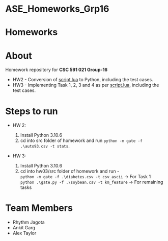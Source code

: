 # ASE_Homeworks_Grp16
# Homeworks

# About
Homework repository for **CSC 591 021 Group-16**<br/>
- HW2 - Conversion of <a href="https://github.com/timm/lo/blob/main/docs/gatecode.pdf">script.lua</a> to Python, including the test cases.
- HW3 - Implementing Task 1, 2, 3 and 4 as per <a href="https://github.com/txt/aa24/blob/main/docs/hw03.md">script.lua</a>, including the test cases.
  
# Steps to run
- HW 2:
  1. Install Python 3.10.6
  2. cd into src folder of homework and run ```python -m gate -f .\auto93.csv -t stats```.
     
- HW 3:
  1. Install Python 3.10.6
  2. cd into hw03/src folder of homework and run - 
   <br /> ```python -m gate -f .\diabetes.csv -t csv_ascii```  -> For Task 1
   <br /> ```python .\gate.py -f .\soybean.csv -t km_feature``` -> For remaining tasks

# Team Members
 - Rhythm Jagota
 - Ankit Garg
 - Alex Taylor
    
